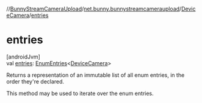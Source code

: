 //[BunnyStreamCameraUpload](../../../index.md)/[net.bunny.bunnystreamcameraupload](../index.md)/[DeviceCamera](index.md)/[entries](entries.md)

# entries

[androidJvm]\
val [entries](entries.md): [EnumEntries](https://kotlinlang.org/api/core/kotlin-stdlib/kotlin.enums/-enum-entries/index.html)&lt;[DeviceCamera](index.md)&gt;

Returns a representation of an immutable list of all enum entries, in the order they're declared.

This method may be used to iterate over the enum entries.